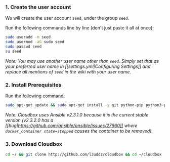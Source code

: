 
###  1. Create the user account  ### 

We will create the user account `seed`, under the group `seed`. 

Run the following commands line by line (don't just paste it all at once):


```bash
sudo useradd -m seed
sudo usermod -aG sudo seed
sudo passwd seed
su seed
```

_Note: You may use another user name other than `seed`. Simply set that as your preferred user name in [[settings.yml|Configuring Settings]] and replace all mentions of `seed` in the wiki with your user name._


### 2. Install Prerequisites  ####

Run the following command:

```bash
sudo apt-get update && sudo apt-get install -y git python-pip python3-pip python-setuptools python3-setuptools && sudo easy_install -U pip && sudo easy_install3 -U pip && sudo python -m pip install ansible==2.3.1.0 requests && sudo python3 -m pip install requests
```

_Note: Cloudbox uses Ansible v2.3.1.0 because it is the current stable version (v2.3.2.0 has a [[bug|https://github.com/ansible/ansible/issues/27960]] where `docker_container state=stopped` causes the container to be removed)._


### 3. Download Cloudbox ### 



 ```bash
 cd ~/ && git clone http://github.com/l3uddz/cloudbox && cd ~/cloudbox
 ```